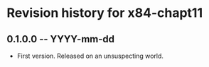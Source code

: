 # Revision history for x84-chapt11

## 0.1.0.0  -- YYYY-mm-dd

* First version. Released on an unsuspecting world.
